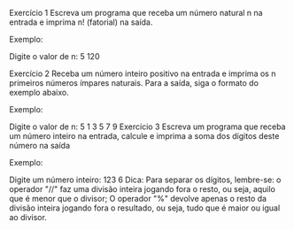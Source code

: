 Exercício 1
Escreva um programa que receba um número natural n na entrada e imprima n! (fatorial) na saída.

Exemplo:

Digite o valor de n: 5
120

Exercício 2
Receba um número inteiro positivo na entrada e imprima os n primeiros números ímpares naturais. Para a saída, siga o formato do exemplo abaixo.

Exemplo:

Digite o valor de n: 5
1
3
5
7
9
Exercício 3
Escreva um programa que receba um número inteiro na entrada, calcule e imprima a soma dos dígitos deste número na saída

Exemplo:

Digite um número inteiro: 123
6
Dica: Para separar os dígitos, lembre-se: o operador "//" faz uma divisão inteira jogando fora o resto, ou seja, aquilo que é menor que o divisor; O operador "%" devolve apenas o resto da divisão inteira jogando fora o resultado, ou seja, tudo que é maior ou igual ao divisor.